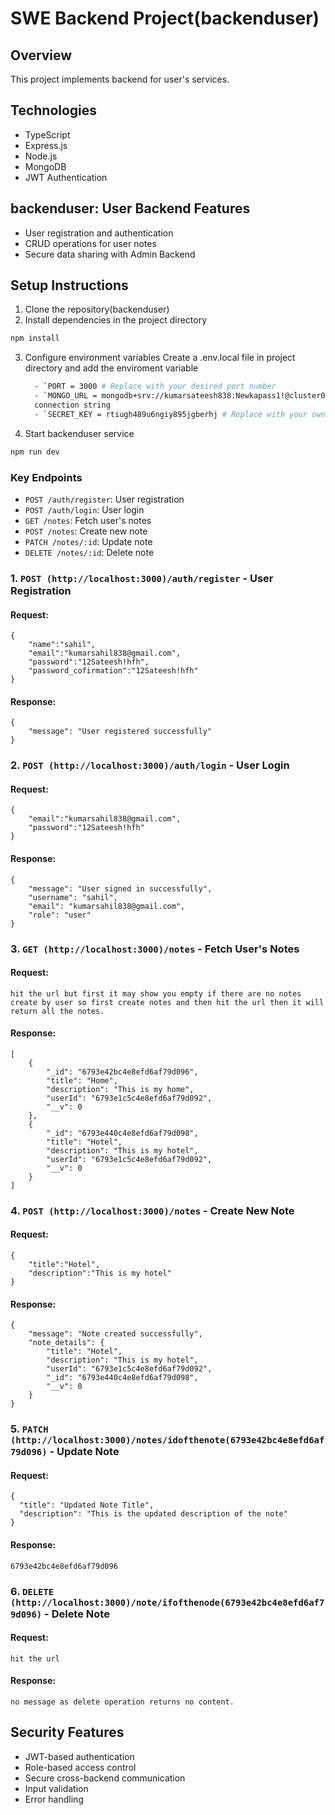 # SWE Backend Project(backenduser)

## Overview
This project implements backend for user's services.

## Technologies
- TypeScript
- Express.js
- Node.js
- MongoDB
- JWT Authentication

## backenduser: User Backend Features
- User registration and authentication
- CRUD operations for user notes
- Secure data sharing with Admin Backend

## Setup Instructions
1. Clone the repository(backenduser)
2. Install dependencies in the project directory
```bash
npm install
```
3. Configure environment variables
   Create a .env.local file in project directory and add the enviroment variable
   ```bash
     - `PORT = 3000 # Replace with your desired port number
     - `MONGO_URL = mongodb+srv://kumarsateesh838:Newkapass1!@cluster0.c4djp.mongodb.net/?retryWrites=true&w=majority&appName=Cluster0 # Replace with your own 
     connection string
     - `SECRET_KEY = rtiugh489u6ngiy895jgberhj # Replace with your own secret key
   ```
4. Start  backenduser service
```bash
npm run dev
```

### Key Endpoints
- `POST /auth/register`: User registration
- `POST /auth/login`: User login
- `GET /notes`: Fetch user's notes
- `POST /notes`: Create new note
- `PATCH /notes/:id`: Update note
- `DELETE /notes/:id`: Delete note

### 1. `POST (http://localhost:3000)/auth/register` - User Registration

#### Request:
```
{
    "name":"sahil",
    "email":"kumarsahil838@gmail.com",
    "password":"12Sateesh!hfh",
    "password_cofirmation":"12Sateesh!hfh"
}
```
#### Response:
```
{
    "message": "User registered successfully"
}
```


### 2. `POST (http://localhost:3000)/auth/login` - User Login

#### Request:
```
{
    "email":"kumarsahil838@gmail.com",
    "password":"12Sateesh!hfh"
}
```
#### Response:
```
{
    "message": "User signed in successfully",
    "username": "sahil",
    "email": "kumarsahil838@gmail.com",
    "role": "user"
}
```


### 3. `GET (http://localhost:3000)/notes` - Fetch User's Notes

#### Request:
```
hit the url but first it may show you empty if there are no notes create by user so first create notes and then hit the url then it will return all the notes.
```
#### Response:
```
[
    {
        "_id": "6793e42bc4e8efd6af79d096",
        "title": "Home",
        "description": "This is my home",
        "userId": "6793e1c5c4e8efd6af79d092",
        "__v": 0
    },
    {
        "_id": "6793e440c4e8efd6af79d098",
        "title": "Hotel",
        "description": "This is my hotel",
        "userId": "6793e1c5c4e8efd6af79d092",
        "__v": 0
    }
]
```


### 4. `POST (http://localhost:3000)/notes` - Create New Note

#### Request:
```
{
    "title":"Hotel",
    "description":"This is my hotel"
}
```
#### Response:
```
{
    "message": "Note created successfully",
    "note_details": {
        "title": "Hotel",
        "description": "This is my hotel",
        "userId": "6793e1c5c4e8efd6af79d092",
        "_id": "6793e440c4e8efd6af79d098",
        "__v": 0
    }
}
```


### 5. `PATCH (http://localhost:3000)/notes/idofthenote(6793e42bc4e8efd6af79d096)` - Update Note

#### Request:
```
{
  "title": "Updated Note Title",
  "description": "This is the updated description of the note"
}
```
#### Response:
```
6793e42bc4e8efd6af79d096
```


### 6. `DELETE (http://localhost:3000)/note/ifofthenode(6793e42bc4e8efd6af79d096)` - Delete Note

#### Request:
```
hit the url
```
#### Response:
```
no message as delete operation returns no content.
```

## Security Features
- JWT-based authentication
- Role-based access control
- Secure cross-backend communication
- Input validation
- Error handling






